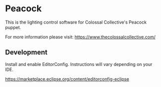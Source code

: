 # Peacock

This is the lighting control software for Colossal Collective's Peacock puppet.

For more information please visit:
https://www.thecolossalcollective.com/


## Development

Install and enable EditorConfig.  Instructions will vary depending on your IDE.

https://marketplace.eclipse.org/content/editorconfig-eclipse
